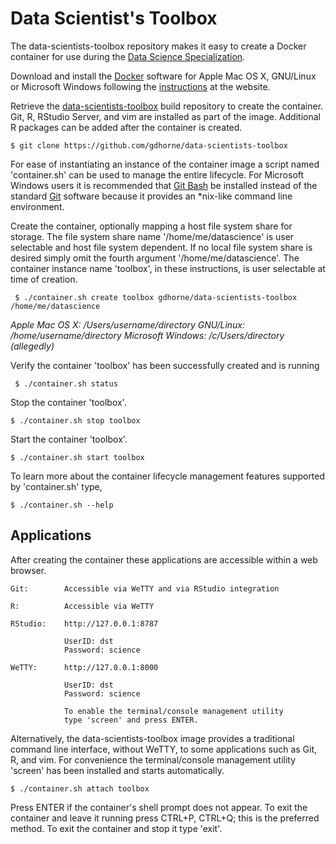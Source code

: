 # Data Scientist's Toolbox

The data-scientists-toolbox repository makes it easy to create a Docker
container for use during the 
[Data Science Specialization](https://www.coursera.org/specializations/jhudatascience).

Download and install the [Docker](https://www.docker.com/) software for Apple
Mac OS X, GNU/Linux or Microsoft Windows following the
[instructions](http://docs.docker.com/linux/started/) at the website.

Retrieve the
[data-scientists-toolbox](https://github.com/gdhorne/data-scientists-toolbox)
build repository to create the container.  Git, R, RStudio Server, and vim
are installed as part of the image. Additional R packages can be added after
the container is created.

	$ git clone https://github.com/gdhorne/data-scientists-toolbox

For ease of instantiating an instance of the container image a script named
'container.sh' can be used to manage the entire lifecycle. For Microsoft Windows
users it is recommended that [Git Bash](https://git-for-windows.github.io/) be
installed instead of the standard [Git](https://git-scm.com) software because
it provides an *nix-like command line environment.

Create the container, optionally mapping a host file system share for storage.
The file system share name '/home/me/datascience' is user selectable and host
file system dependent. If no local file system share is desired simply omit the
fourth argument '/home/me/datascience'. The container instance name 'toolbox',
in these instructions, is user selectable at time of creation.

     $ ./container.sh create toolbox gdhorne/data-scientists-toolbox /home/me/datascience

*Apple Mac OS X: /Users/username/directory*
*GNU/Linux: /home/username/directory*
*Microsoft Windows: /c/Users/directory (allegedly)*

Verify the container 'toolbox' has been successfully created and is running

     $ ./container.sh status

Stop the container 'toolbox'.

	$ ./container.sh stop toolbox

Start the container 'toolbox'.

	$ ./container.sh start toolbox

To learn more about the container lifecycle management features supported by 'container.sh' type,

	$ ./container.sh --help


## Applications

After creating the container these applications are accessible within a web 
browser.

    Git:        Accessible via WeTTY and via RStudio integration

    R:          Accessible via WeTTY

    RStudio:    http://127.0.0.1:8787

                UserID: dst 
                Password: science

    WeTTY:      http://127.0.0.1:8000

                UserID: dst 
                Password: science

                To enable the terminal/console management utility 
                type 'screen' and press ENTER.


Alternatively, the data-scientists-toolbox image provides a traditional 
command line interface, without WeTTY, to some applications such as Git, 
R, and vim. For convenience the terminal/console management utility 
'screen' has been installed and starts automatically.

	$ ./container.sh attach toolbox

Press ENTER if the container's shell prompt does not appear. To exit the 
container and leave it running press CTRL+P, CTRL+Q; this is the preferred 
method. To exit the container and stop it type 'exit'.
